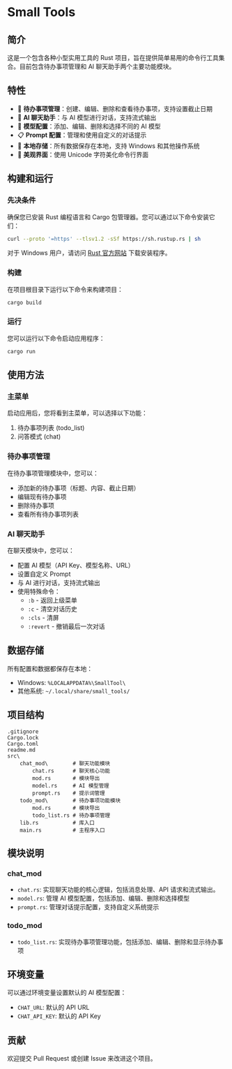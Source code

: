          
# Small Tools

## 简介

这是一个包含各种小型实用工具的 Rust 项目，旨在提供简单易用的命令行工具集合。目前包含待办事项管理和 AI 聊天助手两个主要功能模块。

## 特性

- 📝 **待办事项管理**：创建、编辑、删除和查看待办事项，支持设置截止日期
- 🤖 **AI 聊天助手**：与 AI 模型进行对话，支持流式输出
- 🔧 **模型配置**：添加、编辑、删除和选择不同的 AI 模型
- 📋 **Prompt 配置**：管理和使用自定义的对话提示
- 💾 **本地存储**：所有数据保存在本地，支持 Windows 和其他操作系统
- 🎨 **美观界面**：使用 Unicode 字符美化命令行界面

## 构建和运行

### 先决条件

确保您已安装 Rust 编程语言和 Cargo 包管理器。您可以通过以下命令安装它们：

```bash
curl --proto '=https' --tlsv1.2 -sSf https://sh.rustup.rs | sh
```

对于 Windows 用户，请访问 [Rust 官方网站](https://www.rust-lang.org/tools/install) 下载安装程序。

### 构建

在项目根目录下运行以下命令来构建项目：

```bash
cargo build
```

### 运行

您可以运行以下命令启动应用程序：

```bash
cargo run
```

## 使用方法

### 主菜单

启动应用后，您将看到主菜单，可以选择以下功能：

1. 待办事项列表 (todo_list)
2. 问答模式 (chat)

### 待办事项管理

在待办事项管理模块中，您可以：

- 添加新的待办事项（标题、内容、截止日期）
- 编辑现有待办事项
- 删除待办事项
- 查看所有待办事项列表

### AI 聊天助手

在聊天模块中，您可以：

- 配置 AI 模型（API Key、模型名称、URL）
- 设置自定义 Prompt
- 与 AI 进行对话，支持流式输出
- 使用特殊命令：
  - `:b` - 返回上级菜单
  - `:c` - 清空对话历史
  - `:cls` - 清屏
  - `:revert` - 撤销最后一次对话

## 数据存储

所有配置和数据都保存在本地：

- Windows: `%LOCALAPPDATA%\SmallTool\`
- 其他系统: `~/.local/share/small_tools/`

## 项目结构

```
.gitignore
Cargo.lock
Cargo.toml
readme.md
src\
    chat_mod\        # 聊天功能模块
        chat.rs      # 聊天核心功能
        mod.rs       # 模块导出
        model.rs     # AI 模型管理
        prompt.rs    # 提示词管理
    todo_mod\        # 待办事项功能模块
        mod.rs       # 模块导出
        todo_list.rs # 待办事项管理
    lib.rs           # 库入口
    main.rs          # 主程序入口
```

## 模块说明

### chat_mod

- `chat.rs`: 实现聊天功能的核心逻辑，包括消息处理、API 请求和流式输出。
- `model.rs`: 管理 AI 模型配置，包括添加、编辑、删除和选择模型
- `prompt.rs`: 管理对话提示配置，支持自定义系统提示

### todo_mod

- `todo_list.rs`: 实现待办事项管理功能，包括添加、编辑、删除和显示待办事项

## 环境变量

可以通过环境变量设置默认的 AI 模型配置：

- `CHAT_URL`: 默认的 API URL
- `CHAT_API_KEY`: 默认的 API Key

## 贡献

欢迎提交 Pull Request 或创建 Issue 来改进这个项目。

        